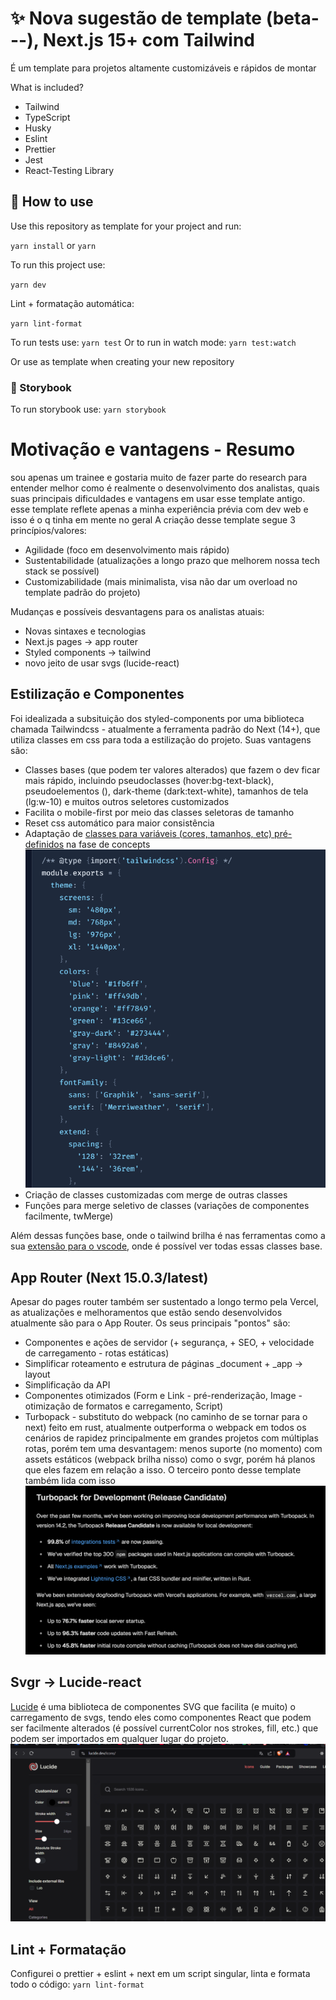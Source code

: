 # ✨ Nova sugestão de template (beta---), Next.js 15+ com Tailwind

É um template para projetos altamente customizáveis e rápidos de montar

What is included?

- Tailwind
- TypeScript
- Husky
- Eslint
- Prettier
- Jest
- React-Testing Library

## 🧿 How to use

Use this repository as template for your project and run:

`yarn install`
or
`yarn`

To run this project use:

`yarn dev`

Lint + formatação automática:

`yarn lint-format`

To run tests use:
`yarn test`
Or to run in watch mode:
`yarn test:watch`

Or use as template when creating your new repository

### 📕 Storybook

To run storybook use: `yarn storybook`

# Motivação e vantagens - Resumo

sou apenas um trainee e gostaria muito de fazer parte do research para entender melhor como é realmente o desenvolvimento dos analistas, quais suas principais dificuldades e vantagens em usar esse template antigo. esse template reflete apenas a minha experiência prévia com dev web e isso é o q tinha em mente no geral
A criação desse template segue 3 princípios/valores:

- Agilidade (foco em desenvolvimento mais rápido)
- Sustentabilidade (atualizações a longo prazo que melhorem nossa tech stack se possível)
- Customizabilidade (mais minimalista, visa não dar um overload no template padrão do projeto)

Mudanças e possíveis desvantagens para os analistas atuais:

- Novas sintaxes e tecnologias
- Next.js pages -> app router
- Styled components -> tailwind
- novo jeito de usar svgs (lucide-react)

## Estilização e Componentes

Foi idealizada a subsituição dos styled-components por uma biblioteca chamada Tailwindcss - atualmente a ferramenta padrão do Next (14+), que utiliza classes em css para toda a estilização do projeto. Suas vantagens são:

- Classes bases (que podem ter valores alterados) que fazem o dev ficar mais rápido, incluindo pseudoclasses (hover:bg-text-black), pseudoelementos (), dark-theme (dark:text-white), tamanhos de tela (lg:w-10) e muitos outros seletores customizados
- Facilita o mobile-first por meio das classes seletoras de tamanho
- Reset css automático para maior consistência
- Adaptação de [classes para variáveis (cores, tamanhos, etc) pré-definidos](https://tailwindcss.com/docs/adding-custom-styles) na fase de concepts
  ![Tailwind custom classes](tailwindcustomclasses.png)
- Criação de classes customizadas com merge de outras classes
- Funções para merge seletivo de classes (variações de componentes facilmente, twMerge)

Além dessas funções base, onde o tailwind brilha é nas ferramentas como a sua [extensão para o vscode](https://marketplace.visualstudio.com/items?itemName=bradlc.vscode-tailwindcss), onde é possível ver todas essas classes base.

## App Router (Next 15.0.3/latest)

Apesar do pages router também ser sustentado a longo termo pela Vercel, as atualizações e melhoramentos que estão sendo desenvolvidos atualmente são para o App Router. Os seus principais "pontos" são:

- Componentes e ações de servidor (+ segurança, + SEO, + velocidade de carregamento - rotas estáticas)
- Simplificar roteamento e estrutura de páginas
  \_document + \_app -> layout
- Simplificação da API
- Componentes otimizados (Form e Link - pré-renderização, Image - otimização de formatos e carregamento, Script)
- Turbopack - substituto do webpack (no caminho de se tornar para o next) feito em rust, atualmente outperforma o webpack em todos os cenários de rapidez principalmente em grandes projetos com múltiplas rotas, porém tem uma desvantagem: menos suporte (no momento) com assets estáticos (webpack brilha nisso) como o svgr, porém há planos que eles fazem em relação a isso. O terceiro ponto desse template também lida com isso
  ![turbopack](turbopack.png)

## Svgr -> Lucide-react

[Lucide](lucide.dev) é uma biblioteca de componentes SVG que facilita (e muito) o carregamento de svgs, tendo eles como componentes React que podem ser facilmente alterados (é possível currentColor nos strokes, fill, etc.) que podem ser importados em qualquer lugar do projeto.
![Lucide icons](lucide.png)

## Lint + Formatação
Configurei o prettier + eslint + next em um script singular, linta e formata todo o código:
`yarn lint-format`
